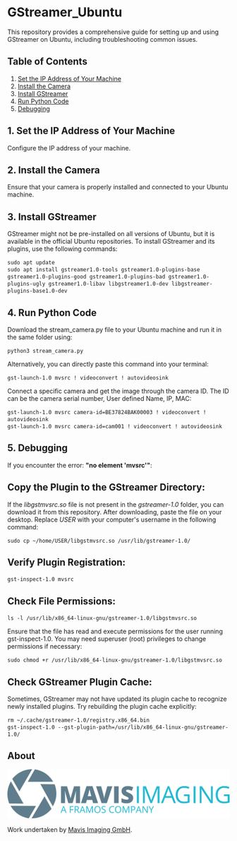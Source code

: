 # GStreamer_Ubuntu

This repository provides a comprehensive guide for setting up and using GStreamer on Ubuntu, including troubleshooting common issues.

## Table of Contents

1. [Set the IP Address of Your Machine](#1-set-the-ip-address-of-your-machine)
2. [Install the Camera](#2-install-the-camera)
3. [Install GStreamer](#3-install-gstreamer)
4. [Run Python Code](#4-run-python-code)
5. [Debugging](#5-debugging)

## 1. Set the IP Address of Your Machine

Configure the IP address of your machine.

## 2. Install the Camera

Ensure that your camera is properly installed and connected to your Ubuntu machine.

## 3. Install GStreamer

GStreamer might not be pre-installed on all versions of Ubuntu, but it is available in the official Ubuntu repositories. To install GStreamer and its plugins, use the following commands:

```
sudo apt update
sudo apt install gstreamer1.0-tools gstreamer1.0-plugins-base gstreamer1.0-plugins-good gstreamer1.0-plugins-bad gstreamer1.0-plugins-ugly gstreamer1.0-libav libgstreamer1.0-dev libgstreamer-plugins-base1.0-dev
```
## 4. Run Python Code
Download the stream_camera.py file to your Ubuntu machine and run it in the same folder using:
```
python3 stream_camera.py
```
Alternatively, you can directly paste this command into your terminal:
```
gst-launch-1.0 mvsrc ! videoconvert ! autovideosink
```
Connect a specific camera and get the image through the camera ID. The ID can be the camera serial number, User defined Name, IP, MAC:
```
gst-launch-1.0 mvsrc camera-id=BE37824BAK00003 ! videoconvert ! autovideosink
gst-launch-1.0 mvsrc camera-id=cam001 ! videoconvert ! autovideosink
```

## 5. Debugging
If you encounter the error: **"no element 'mvsrc'"**:

## Copy the Plugin to the GStreamer Directory:
If the *libgstmvsrc.so* file is not present in the *gstreamer-1.0* folder, you can download it from this repository. 
After downloading, paste the file on your desktop. Replace *USER* with your computer's username in the following command:
```
sudo cp ~/home/USER/libgstmvsrc.so /usr/lib/gstreamer-1.0/
```
## Verify Plugin Registration:
```
gst-inspect-1.0 mvsrc
```
## Check File Permissions:
```
ls -l /usr/lib/x86_64-linux-gnu/gstreamer-1.0/libgstmvsrc.so
```
Ensure that the file has read and execute permissions for the user running gst-inspect-1.0. You may need superuser (root) privileges to change permissions if necessary:
```
sudo chmod +r /usr/lib/x86_64-linux-gnu/gstreamer-1.0/libgstmvsrc.so
```
## Check GStreamer Plugin Cache:
Sometimes, GStreamer may not have updated its plugin cache to recognize newly installed plugins. Try rebuilding the plugin cache explicitly:
```
rm ~/.cache/gstreamer-1.0/registry.x86_64.bin
gst-inspect-1.0 --gst-plugin-path=/usr/lib/x86_64-linux-gnu/gstreamer-1.0/
```
## About
<img src="images/mavis.png" alt="xLogo" width="700">


Work undertaken by [Mavis Imaging GmbH](https://www.mavis-imaging.com/).
